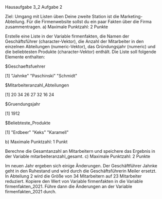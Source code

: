 Hausaufgabe 3_2
Aufgabe 2

Ziel: Umgang mit Listen üben
Deine zweite Station ist die Marketing-Abteilung. Für die Firmenwebsite sollst du ein paar Fakten über die Firma zusammentragen.
a) Maximale Punktzahl: 2 Punkte

Erstelle eine Liste in der Variable firmenfakten, die Namen der Geschäftsführer (character-Vektor), die Anzahl der Mitarbeiter in den einzelnen Abteilungen (numeric-Vektor), das Gründungsjahr (numeric) und die beliebtesten Produkte (character-Vektor) enthält. Die Liste soll folgende Elemente enthalten:

$Geschaeftsfuehrer

[1] "Jahnke"     "Paschinski" "Schmidt"   



$Mitarbeiteranzahl_Abteilungen

[1] 20 34 26 27 32 16 24



$Gruendungsjahr

[1] 1912



$Beliebteste_Produkte

[1] "Erdbeer"  "Keks"     "Karamell"

b) Maximale Punktzahl: 1 Punkt

Berechne die Gesamtanzahl an Mitarbeitern und speichere das Ergebnis in der Variable mitarbeiteranzahl_gesamt.
c) Maximale Punktzahl: 2 Punkte

Im neuen Jahr ergeben sich einige Änderungen. Der Geschäftführer Jahnke geht in den Ruhestand und wird durch die Geschäftsführerin Meiler ersetzt. In Abteilung 2 wird die Größe von 34 Mitarbeitern auf 23 Mitarbeiter reduziert. Kopiere den Wert von Variable firmenfakten in die Variable firmenfakten_2021. Führe dann die Änderungen an der Variable firmenfakten_2021 durch.